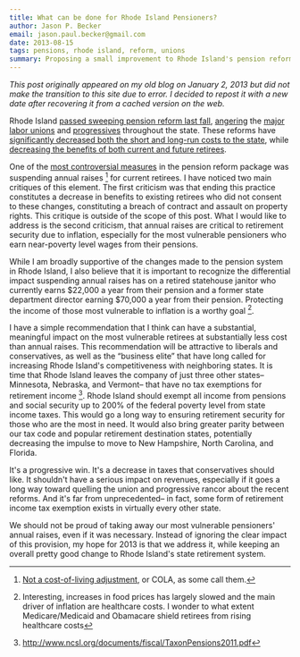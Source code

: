 ```yaml
---
title: What can be done for Rhode Island Pensioners?
author: Jason P. Becker
email: jason.paul.becker@gmail.com
date: 2013-08-15
tags: pensions, rhode island, reform, unions
summary: Proposing a small improvement to Rhode Island's pension reform.
---
```


*This post originally appeared on my old blog on January 2, 2013 but did not make the transition to this site due to error. I decided to repost it with a new date after recovering it from a cached version on the web.*

Rhode Island [passed sweeping pension reform last fall](http://blogs.wpri.com/2011/11/17/analysis-why-rhode-island-passed-pension-reform-in-2011/), [angering](http://blogs.wpri.com/2011/11/21/union-email-blasts-dems-on-pension-law-previews-legal-fight/) the [major labor unions](http://blogs.wpri.com/2012/02/07/unions-to-ri-negotiate-a-pension-deal-before-you-lose-in-court/) and [progressives](http://www.rifuture.org/tag/pension) throughout the state. These reforms have [significantly decreased both the short and long-run costs to the state](http://blogs.wpri.com/2011/10/24/moodys-raimondo-chafee-pension-bill-good-for-rhode-island/), while [decreasing the benefits of both current and future retirees](http://blogs.wpri.com/2011/11/17/ri-lawmakers-ok-historic-pension-overhaul-by-wide-margins/).

One of the [most controversial measures](http://blogs.wpri.com/2011/09/16/raimondo-chafee-set-to-freeze-colas-put-all-in-hybrid-plan/) in the pension reform package was suspending annual raises [^raises] for current retirees. I have noticed two main critiques of this element. The first criticism was that ending this practice constitutes a decrease in benefits to existing retirees who did not consent to these changes, constituting a breach of contract and assault on property rights. This critique is outside of the scope of this post. What I would like to address is the second criticism, that annual raises are critical to retirement security due to inflation, especially for the most vulnerable pensioners who earn near-poverty level wages from their pensions.

While I am broadly supportive of the changes made to the pension system in Rhode Island, I also believe that it is important to recognize the differential impact suspending annual raises has on a retired statehouse janitor who currently earns \$22,000 a year from their pension and a former state department director earning \$70,000 a year from their pension. Protecting the income of those most vulnerable to inflation is a worthy goal [^worthy].

I have a simple recommendation that I think can have a substantial, meaningful impact on the most vulnerable retirees at substantially less cost than annual raises. This recommendation will be attractive to liberals and conservatives, as well as the “business elite” that have long called for increasing Rhode Island's competitiveness with neighboring states. It is time that Rhode Island leaves the company of just three other states– Minnesota, Nebraska, and Vermont– that have no tax exemptions for retirement income [^exemptions]. Rhode Island should exempt all income from pensions and social security up to 200% of the federal poverty level from state income taxes. This would go a long way to ensuring retirement security for those who are the most in need. It would also bring greater parity between our tax code and popular retirement destination states, potentially decreasing the impulse to move to New Hampshire, North Carolina, and Florida.

It's a progressive win. It's a decrease in taxes that conservatives should like. It shouldn't have a serious impact on revenues, especially if it goes a long way toward quelling the union and progressive rancor about the recent reforms. And it's far from unprecedented– in fact, some form of retirement income tax exemption exists in virtually every other state.

We should not be proud of taking away our most vulnerable pensioners' annual raises, even if it was necessary. Instead of ignoring the clear impact of this provision, my hope for 2013 is that we address it, while keeping an overall pretty good change to Rhode Island's state retirement system.


[^worthy]: Interesting, increases in food prices has largely slowed and the main driver of inflation are healthcare costs. I wonder to what extent Medicare/Medicaid and Obamacare shield retirees from rising healthcare costs

[^exemptions]: http://www.ncsl.org/documents/fiscal/TaxonPensions2011.pdf

[^raises]: [Not a cost-of-living adjustment](http://blog.jasonpbecker.com/blog/2012/01/25/providence-pensions-lets-call-a-spade-a-spade-or-the-cola-a-raise/), or COLA, as some call them.